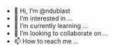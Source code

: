 - 👋 Hi, I’m @ndublast
- 👀 I’m interested in ...
- 🌱 I’m currently learning ...
- 💞️ I’m looking to collaborate on ...
- 📫 How to reach me ...

<!---
ndublast/ndublast is a ✨ special ✨ repository because its `README.md` (this file) appears on your GitHub profile.
You can click the Preview link to take a look at your changes.
--->
